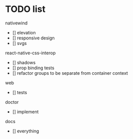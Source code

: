 # TODO list

nativewind

- [] elevation
- [] responsive design
- [] svgs

react-native-css-interop

- [] shadows
- [] prop binding tests
- [] refactor groups to be separate from container context

web

- [] tests

doctor

- [] implement

docs

- [] everything
